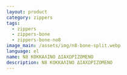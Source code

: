 ```yaml
---
layout: product
category: zippers
tags:
  - zippers
  - zippers-bone
  - zippers-bone-no8
image_main: /assets/img/n8-bone-split.webp
language: el
name: N8 ΚΟΚΚΑΛΙΝΟ ΔΙΑΧΩΡΙΖΟΜΕΝΟ
description: N8 ΚΟΚΚΑΛΙΝΟ ΔΙΑΧΩΡΙΖΟΜΕΝΟ
---
```

